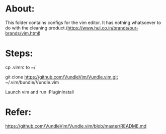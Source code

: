 # About:

This folder contains configs for the vim editor. It has nothing whatsoever to do with the cleaning product.(https://www.hul.co.in/brands/our-brands/vim.html)

# Steps:

cp .vimrc to ~/

git clone https://github.com/VundleVim/Vundle.vim.git ~/.vim/bundle/Vundle.vim

Launch vim and run :PluginInstall

# Refer:
https://github.com/VundleVim/Vundle.vim/blob/master/README.md


